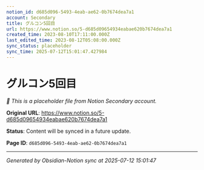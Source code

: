 ```yaml
---
notion_id: d685d096-5493-4eab-ae62-0b7674dea7a1
account: Secondary
title: グルコン5回目
url: https://www.notion.so/5-d685d09654934eabae620b7674dea7a1
created_time: 2023-08-10T17:11:00.000Z
last_edited_time: 2023-08-12T05:08:00.000Z
sync_status: placeholder
sync_time: 2025-07-12T15:01:47.427984
---
```


# グルコン5回目

*🔄 This is a placeholder file from Notion Secondary account.*

**Original URL**: https://www.notion.so/5-d685d09654934eabae620b7674dea7a1

**Status**: Content will be synced in a future update.

**Page ID**: `d685d096-5493-4eab-ae62-0b7674dea7a1`

---

*Generated by Obsidian-Notion sync at 2025-07-12 15:01:47*
